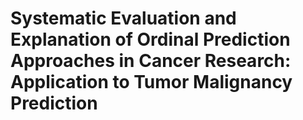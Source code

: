 # Systematic Evaluation and Explanation of Ordinal Prediction Approaches in Cancer Research: Application to Tumor Malignancy Prediction
